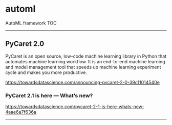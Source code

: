 # automl
AutoML framework TOC

---

## PyCaret 2.0

PyCaret is an open source, low-code machine learning library in Python that automates machine learning workflow. It is an end-to-end machine learning and model management tool that speeds up machine learning experiment cycle and makes you more productive.

https://towardsdatascience.com/announcing-pycaret-2-0-39c11014540e

### PyCaret 2.1 is here — What’s new?

https://towardsdatascience.com/pycaret-2-1-is-here-whats-new-4aae6a7f636a

---
